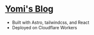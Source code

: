 # [Yomi's Blog](https://yomis.blog)

- Built with Astro, tailwindcss, and React
- Deployed on Cloudflare Workers
